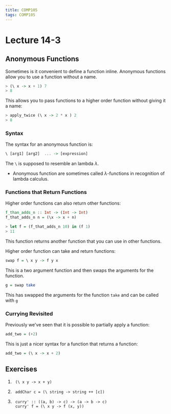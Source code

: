 ```yaml
---
title: COMP105
tags: COMP105
---
```

# Lecture 14-3
## Anonymous Functions
Sometimes is it convenient to define a function inline. Anonymous functions allow you to use a function without a name.

```haskell
> (\ x -> x + 1) 7
> 8
```

This allows you to pass functions to a higher order function without giving it a name:

```haskell
> apply_twice (\ x -> 2 * x ) 2
> 8
```

### Syntax
The syntax for an anonymous function is:

```haskell
\ [arg1] [arg2]  ... -> [expression]
```

The `\` is supposed to resemble an lambda $\lambda$.

* Anonymous function are sometimes called $\lambda$-functions in recognition of lambda calculus.

### Functions that Return Functions
Higher order functions can also return other functions:

```haskell
f_than_adds_n :: Int -> (Int -> Int)
f_that_adds_n n = (\x -> x + n)

> let f = (f_that_adds_n 10) in (f 1)
> 11
```

This function returns another function that you can use in other functions.

Higher order function can take and return functions:

```haskell
swap f = \ x y -> f y x
```

This is a two argument function and then swaps the arguments for the function.

```haskell
g = swap take
```

This has swapped the arguments for the function `take` and can be called with `g`

### Currying Revisited
Previously we've seen that it is possible to partially apply a function:

```haskell
add_two = (+2)
```

This is just a nicer syntax for a function that returns a function:

```haskell
add_two = (\ x -> x + 2)
```

## Exercises
1. ```
	(\ x y -> x + y)
	```
	
1. ```
	addChar c = (\ string -> string ++ [c])
	```
	
1. ```
	curry' :: ((a, b) -> c) -> (a -> b -> c)
	curry' f = (\ x y -> f (x, y))
	```
